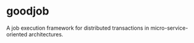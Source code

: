 # goodjob
A job execution framework for distributed transactions in micro-service-oriented architectures.
